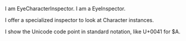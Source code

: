 I am  EyeCharacterInspector.I am a EyeInspector.I offer a specialized inspector to look at Character instances. I show the Unicode code point in standard notation, like U+0041 for $A.